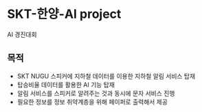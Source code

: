 # SKT-한양-AI project
AI 경진대회

## 목적
  + SKT NUGU 스피커에 지하철 데이터를 이용한 지하철 알림 서비스 탑재
  + 탑승비율 데이터를 활용한 AI 기능 탑재
  + 알림 서비스를 스피커로 알려주는 것과 동시에 문자 서비스 진행
  + 필요한 정보를 정보 취약계층을 위해 페이퍼로 출력해서 제공
